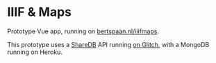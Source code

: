 # IIIF & Maps

Prototype Vue app, running on [bertspaan.nl/iiifmaps](https://bertspaan.nl/iiifmaps/).

This prototype uses a [ShareDB](https://github.com/share/sharedb) API running [on Glitch](https://glitch.com/edit/#!/iiifmaps), with a MongoDB running on Heroku.
